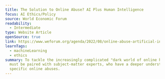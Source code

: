 ```yaml
---
title: The Solution to Online Abuse? AI Plus Human Intelligence
focus: AI Ethics/Policy
source: World Economic Forum
readability:
  - Intermediate
type: Website Article
openSource: true
link: https://www.weforum.org/agenda/2022/08/online-abuse-artificial-intelligence-human-input/
learnTags:
  - machineLearning
  - ethics
summary: To tackle the increasingly complicated "dark world of online harms," AI
  must be paired with subject-matter experts, who have a deeper understanding of
  specific online abuses.
---
```

